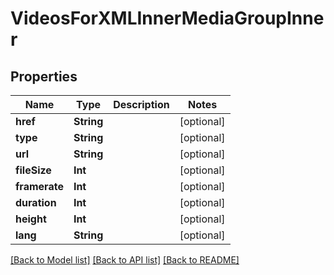 # VideosForXMLInnerMediaGroupInner

## Properties
Name | Type | Description | Notes
------------ | ------------- | ------------- | -------------
**href** | **String** |  | [optional] 
**type** | **String** |  | [optional] 
**url** | **String** |  | [optional] 
**fileSize** | **Int** |  | [optional] 
**framerate** | **Int** |  | [optional] 
**duration** | **Int** |  | [optional] 
**height** | **Int** |  | [optional] 
**lang** | **String** |  | [optional] 

[[Back to Model list]](../README.md#documentation-for-models) [[Back to API list]](../README.md#documentation-for-api-endpoints) [[Back to README]](../README.md)


